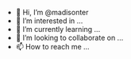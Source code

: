- 👋 Hi, I’m @madisonter
- 👀 I’m interested in ...
- 🌱 I’m currently learning ...
- 💞️ I’m looking to collaborate on ...
- 📫 How to reach me ...

<!---
madisonter/madisonter is a ✨ special ✨ repository because its `README.md` (this file) appears on your GitHub profile.
You can click the Preview link to take a look at your changes.
--->
